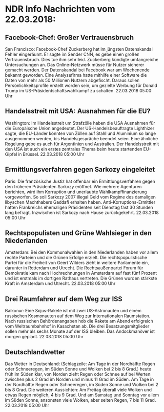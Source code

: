 # NDR Info Nachrichten vom 22.03.2018:


## Facebook-Chef: Großer Vertrauensbruch
San Francisco:	Facebook-Chef Zuckerberg hat im jüngsten Datenskandal Fehler eingeräumt. Er sagte im Sender CNN, es gebe einen großen Vertrauensbruch. Dies tue ihm sehr leid. Zuckerberg kündigte umfangreiche Untersuchungen an. Das Online-Netzwerk müsse für Nutzer sicherer gemacht werden. Der Datenskandal bei Facebook war am Wochenende bekannt geworden. Eine Analysefirma hatte mithilfe einer Software die Daten von mehr als 50 Millionen Nutzern abgefischt. Daraus sollen Persönlichkeitsprofile erstellt worden sein, um gezielte Werbung für Donald Trump im US-Präsidentschaftswahlkampf zu schalten. 22.03.2018 05:00 Uhr 

## Handelsstreit mit USA: Ausnahmen für die EU?
Washington:	Im Handelsstreit um Strafzölle haben die USA Ausnahmen für die Europäische Union angedeutet. Der US-Handelsbeauftragte Lighthizer sagte, die EU-Länder könnten von Zöllen auf Stahl und Aluminium so lange ausgenommen werden, bis Handelsgespräche beendet seien. Eine ähnliche Regelung gebe es auch für Argentinien und Australien. Der Handelsstreit mit den USA ist auch ein erstes zentrales Thema beim heute startenden EU-Gipfel in Brüssel. 22.03.2018 05:00 Uhr 

## Ermittlungsverfahren gegen Sarkozy eingeleitet
Paris:	Die französische Justiz hat offenbar ein Ermittlungsverfahren gegen den früheren Präsidenten Sarkozy eröffnet. Wie mehrere Agenturen berichten, wird ihm Korruption und unerlaubte Wahlkampffinanzierung vorgeworfen. So soll Sarkozy 2007 illegal Geld vom Regime des damaligen libyschen Machthabers Gaddafi erhalten haben. Anti-Korruptions-Ermittler hatten Frankreichs ehemaligen Präsidenten seit Dienstag fast 30 Stunden lang befragt. Inzwischen ist Sarkozy nach Hause zurückgekehrt. 22.03.2018 05:00 Uhr 

## Rechtspopulisten und Grüne Wahlsieger in den Niederlanden
Amsterdam: Bei den Kommunalwahlen in den Niederlanden haben vor allem rechte Parteien und die Grünen Erfolge erzielt. Die rechtspopulistische Partei für die Freiheit von Geert Wilders zieht in weitere Parlamente ein, darunter in Rotterdam und Utrecht. Die Rechtsaußenpartei Forum für Demokratie kam nach Hochrechnungen in Amsterdam auf fast fünf Prozent und ist erstmals im dortigen Rathaus vertreten. Die Grünen wurden stärkste Kraft in Amsterdam und Utrecht. 22.03.2018 05:00 Uhr 

## Drei Raumfahrer auf dem Weg zur ISS
Baikonur: Eine Sojus-Rakete ist mit zwei US-Astronauten und einem russischen Kosmonauten auf dem Weg zur Internationalen Raumstation. Nach russischen Behördenangaben hob die Rakete am Abend erfolgreich vom Weltraumbahnhof in Kasachstan ab. Die drei Besatzungsmitglieder sollen mehr als sechs Monate auf der ISS bleiben. Das Andockmanöver ist morgen geplant. 22.03.2018 05:00 Uhr 

## Deutschlandwetter
Das Wetter in Deutschland:
(Schlagzeile: Am Tage in der Nordhälfte Regen oder Schneeregen, im Süden Sonne und Wolken bei 2 bis 8 Grad.) heute früh im Süden klar, von Norden zieht Regen oder Schnee auf bei Werten zwischen plus 2 Grad im Norden und minus 11 Grad im Süden. Am Tage in der Nordhälfte Regen oder Schneeregen, im Süden Sonne und Wolken bei 2 bis 8 Grad. Die weiteren Aussichten: Am Freitag überall viele Wolken und etwas Regen möglich, 4 bis 9 Grad. Und am Samstag und Sonntag vor allem im Süden Sonne, ansonsten viele Wolken, aber selten Regen, 7 bis 11 Grad. 22.03.2018 05:00 Uhr 
